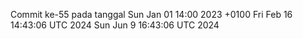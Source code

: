Commit ke-55 pada tanggal Sun Jan 01 14:00 2023 +0100
Fri Feb 16 14:43:06 UTC 2024
Sun Jun  9 16:43:06 UTC 2024

